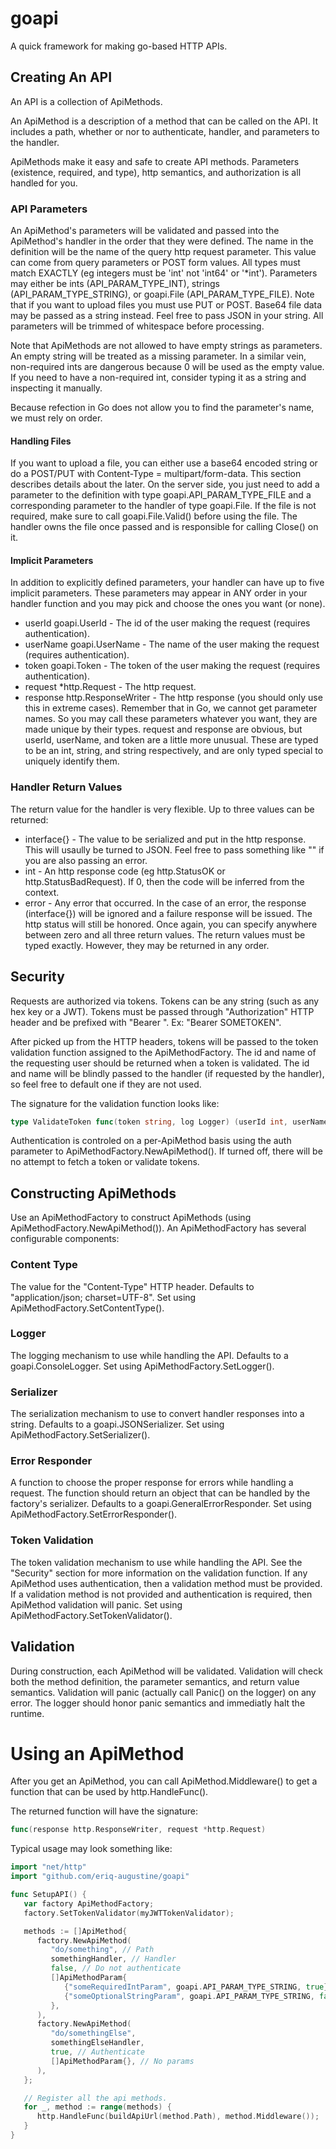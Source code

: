 # goapi
A quick framework for making go-based HTTP APIs.

## Creating An API

An API is a collection of ApiMethods.

An ApiMethod is a description of a method that can be called on the API.
It includes a path, whether or nor to authenticate, handler, and parameters to the handler.

ApiMethods make it easy and safe to create API methods.
Parameters (existence, required, and type), http semantics, and authorization is all handled for you.

### API Parameters

An ApiMethod's parameters will be validated and passed into the ApiMethod's handler in the order that they were defined.
The name in the definition will be the name of the query http request parameter.
This value can come from query parameters or POST form values.
All types must match EXACTLY (eg integers must be 'int' not 'int64' or '*int').
Parameters may either be ints (API_PARAM_TYPE_INT), strings (API_PARAM_TYPE_STRING), or goapi.File (API_PARAM_TYPE_FILE).
Note that if you want to upload files you must use PUT or POST.
Base64 file data may be passed as a string instead.
Feel free to pass JSON in your string.
All parameters will be trimmed of whitespace before processing.

Note that ApiMethods are not allowed to have empty strings as parameters.
An empty string will be treated as a missing parameter.
In a similar vein, non-required ints are dangerous because 0 will be used as the empty value.
If you need to have a non-required int, consider typing it as a string and inspecting it manually.

Because refection in Go does not allow you to find the parameter's name, we must rely on order.

#### Handling Files

If you want to upload a file, you can either use a base64 encoded string or do a POST/PUT with Content-Type = multipart/form-data.
This section describes details about the later.
On the server side, you just need to add a parameter to the definition with type goapi.API_PARAM_TYPE_FILE and a
corresponding parameter to the handler of type goapi.File.
If the file is not required, make sure to call goapi.File.Valid() before using the file.
The handler owns the file once passed and is responsible for calling Close() on it.

#### Implicit Parameters

In addition to explicitly defined parameters, your handler can have up to five implicit parameters.
These parameters may appear in ANY order in your handler function and you may pick and choose the ones you want (or none).
 - userId goapi.UserId - The id of the user making the request (requires authentication).
 - userName goapi.UserName - The name of the user making the request (requires authentication).
 - token goapi.Token - The token of the user making the request (requires authentication).
 - request *http.Request - The http request.
 - response http.ResponseWriter - The http response (you should only use this in extreme cases).
Remember that in Go, we cannot get parameter names.
So you may call these parameters whatever you want, they are made unique by their types.
request and response are obvious, but userId, userName, and token are a little more unusual.
These are typed to be an int, string, and string respectively, and are only typed special to uniquely identify them.

### Handler Return Values

The return value for the handler is very flexible.
Up to three values can be returned:
 - interface{} - The value to be serialized and put in the http response.
                 This will usaully be turned to JSON.
                 Feel free to pass something like "" if you are also passing an error.
 - int - An http response code (eg http.StatusOK or http.StatusBadRequest).
         If 0, then the code will be inferred from the context.
 - error - Any error that occurred.
           In the case of an error, the response (interface{}) will be ignored and a failure response will be issued.
           The http status will still be honored.
Once again, you can specify anywhere between zero and all three return values.
The return values must be typed exactly.
However, they may be returned in any order.

## Security

Requests are authorized via tokens.
Tokens can be any string (such as any hex key or a JWT).
Tokens must be passed through "Authorization" HTTP header and be prefixed with "Bearer ".
Ex: "Bearer SOMETOKEN".

After picked up from the HTTP headers, tokens will be passed to the token validation function assigned to the ApiMethodFactory.
The id and name of the requesting user should be returned when a token is validated.
The id and name will be blindly passed to the handler (if requested by the handler), so feel free to default one if they are not used.

The signature for the validation function looks like:
```go
type ValidateToken func(token string, log Logger) (userId int, userName string, err error)
```

Authentication is controled on a per-ApiMethod basis using the auth parameter to ApiMethodFactory.NewApiMethod().
If turned off, there will be no attempt to fetch a token or validate tokens.

## Constructing ApiMethods

Use an ApiMethodFactory to construct ApiMethods (using ApiMethodFactory.NewApiMethod()).
An ApiMethodFactory has several configurable components:

### Content Type

The value for the "Content-Type" HTTP header.
Defaults to "application/json; charset=UTF-8".
Set using ApiMethodFactory.SetContentType().

### Logger

The logging mechanism to use while handling the API.
Defaults to a goapi.ConsoleLogger.
Set using ApiMethodFactory.SetLogger().

### Serializer

The serialization mechanism to use to convert handler responses into a string.
Defaults to a goapi.JSONSerializer.
Set using ApiMethodFactory.SetSerializer().

### Error Responder

A function to choose the proper response for errors while handling a request.
The function should return an object that can be handled by the factory's serializer.
Defaults to a goapi.GeneralErrorResponder.
Set using ApiMethodFactory.SetErrorResponder().

### Token Validation

The token validation mechanism to use while handling the API.
See the "Security" section for more information on the validation function.
If any ApiMethod uses authentication, then a validation method must be provided.
If a validation method is not provided and authentication is required, then ApiMethod validation will panic.
Set using ApiMethodFactory.SetTokenValidator().

## Validation

During construction, each ApiMethod will be validated.
Validation will check both the method definition, the parameter semantics, and return value semantics.
Validation will panic (actually call Panic() on the logger) on any error.
The logger should honor panic semantics and immediatly halt the runtime.

# Using an ApiMethod

After you get an ApiMethod, you can call ApiMethod.Middleware() to get a function that can be used by http.HandleFunc().

The returned function will have the signature:
```go
func(response http.ResponseWriter, request *http.Request)
```

Typical usage may look something like:
```go
import "net/http"
import "github.com/eriq-augustine/goapi"

func SetupAPI() {
   var factory ApiMethodFactory;
   factory.SetTokenValidator(myJWTTokenValidator);

   methods := []ApiMethod{
      factory.NewApiMethod(
         "do/something", // Path
         somethingHandler, // Handler
         false, // Do not authenticate
         []ApiMethodParam{
            {"someRequiredIntParam", goapi.API_PARAM_TYPE_STRING, true},
            {"someOptionalStringParam", goapi.API_PARAM_TYPE_STRING, false},
         },
      ),
      factory.NewApiMethod(
         "do/somethingElse",
         somethingElseHandler,
         true, // Authenticate
         []ApiMethodParam{}, // No params
      ),
   };

   // Register all the api methods.
   for _, method := range(methods) {
      http.HandleFunc(buildApiUrl(method.Path), method.Middleware());
   }
}
```
